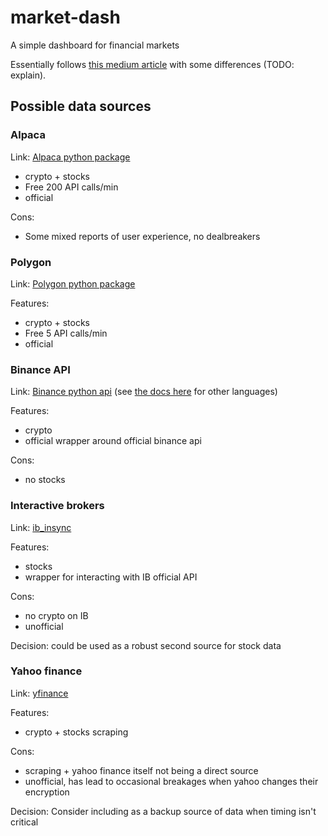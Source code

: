 # market-dash

A simple dashboard for financial markets

Essentially follows [this medium article](https://medium.com/geekculture/how-to-create-a-simple-crypto-dashboard-using-python-b9678e7867b) with some differences (TODO: explain).


## Possible data sources

### Alpaca

Link: [Alpaca python package](https://github.com/alpacahq/alpaca-py)

- crypto + stocks
- Free 200 API calls/min
- official

Cons:

- Some mixed reports of user experience, no dealbreakers

### Polygon

Link: [Polygon python package](https://github.com/polygon-io/client-python)

Features:

- crypto + stocks
- Free 5 API calls/min
- official

### Binance API

Link: [Binance python api](https://github.com/binance/binance-connector-python)
(see [the docs here](https://github.com/binance/binance-spot-api-docs) for other languages)

Features:

- crypto
- official wrapper around official binance api

Cons:

- no stocks

### Interactive brokers

Link: [ib_insync](https://github.com/erdewit/ib_insync)

Features:

- stocks
- wrapper for interacting with IB official API

Cons:

- no crypto on IB
- unofficial

Decision: could be used as a robust second source for stock data

### Yahoo finance

Link: [yfinance](https://github.com/ranaroussi/yfinance)

Features:

- crypto + stocks scraping

Cons:

- scraping + yahoo finance itself not being a direct source
- unofficial, has lead to occasional breakages when yahoo changes their encryption

Decision: Consider including as a backup source of data when timing isn't critical